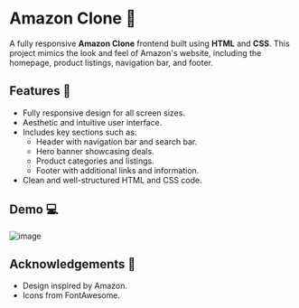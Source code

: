 # Amazon Clone 🛒

A fully responsive **Amazon Clone** frontend built using **HTML** and **CSS**. This project mimics the look and feel of Amazon's website, including the homepage, product listings, navigation bar, and footer.

## Features 🚀

- Fully responsive design for all screen sizes.
- Aesthetic and intuitive user interface.
- Includes key sections such as:
  - Header with navigation bar and search bar.
  - Hero banner showcasing deals.
  - Product categories and listings.
  - Footer with additional links and information.
- Clean and well-structured HTML and CSS code.

## Demo 💻

![image](https://github.com/user-attachments/assets/c39d2053-2cc5-4a69-8166-25aafe325ab5)

## Acknowledgements 🙌
- Design inspired by Amazon.
- Icons from FontAwesome.
